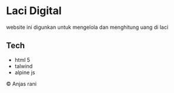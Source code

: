 # Laci Digital
website ini digunkan untuk mengelola dan menghitung uang di laci

## Tech
- html 5
- talwind
- alpine js

&copy; Anjas rani